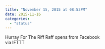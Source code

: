 ```yaml
---
title: "November 15, 2015 at 08:53PM"
date: 2015-11-16
categories: 
  - "status"
---
```


Hurray For The Riff Raff opens from Facebook  
via IFTTT
